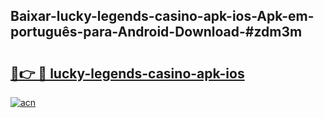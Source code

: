 ## Baixar-lucky-legends-casino-apk-ios-Apk-em-português​-para-Android-Download-#zdm3m

# <h2><a href="https://ainizakaria.my?title=lucky-legends-casino-apk-ios&ref=20M">🔗👉 🔴 lucky-legends-casino-apk-ios</a></h2>

[![acn](https://github.com/user-attachments/assets/0f9c940e-d8b0-45ae-aac7-cd30a18b3e1c)](https://ainizakaria.my?title=lucky-legends-casino-apk-ios&ref=20M)

